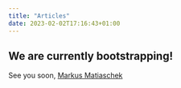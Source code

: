 ```yaml
---
title: "Articles"
date: 2023-02-02T17:16:43+01:00
---
```


## We are currently bootstrapping!

See you soon, [Markus Matiaschek](https://github.com/mmatiaschek)